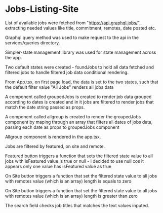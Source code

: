 # Jobs-Listing-Site

List of available jobs were fetched from "https://api.graphql.jobs/", extracting needed values like title, commitment, remotes, date posted etc.

Graphql query method was used to make request to the api in the services/queries directory. 

Simpler-state management library was used for state management across the app.

Two default states were created - foundJobs to hold all data fetched and filtered jobs to handle filtered job data conditional rendering.

From App.tsx, on first page load, the data is set to the two states, such that the default filter value "All Jobs" renders all jobs data

A component called groupedJobs is created to render job data grouped according to dates is created and in it jobs are filtered to render jobs that match the date string passed as props.

A component called allgroup is created to render the groupedJobs component by maping through an array that filters all dates of jobs data, passing each date as props to groupedJobs component

Allgroup component is rendered in the app.tsx.

Jobs are filtered by featured, on site and remote.

Featured button triggers a function that sets the filtered state value to all jobs with isFeatured value is true or null - I decided to use null cos it appears only one value has isFeatured value as true

On Site button triggers a function that set the filtered state value to all jobs with remotes value (which is an array) length is equals to zero 

On Site button triggers a function that set the filtered state value to all jobs with remotes value (which is an array) length is greater than zero

The search field checks job titles that matches the text values inputed.
